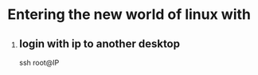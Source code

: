 # Entering the new world of linux with 

1. ## login with ip to another desktop
   
      ssh root@IP
